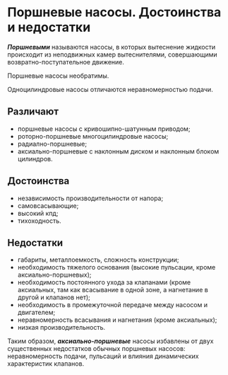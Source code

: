# Поршневые насосы. Достоинства и недостатки

***Поршневыми*** называются насосы, в которых вытеснение жидкости происходит из неподвижных камер вытеснителями, совершающими возвратно-поступательное движение.

Поршневые насосы необратимы.

Одноцилиндровые насосы отличаются неравномерностью подачи.

## Различают

* поршневые насосы с кривошипно-шатунным приводом;
* роторно-поршневые многоцилиндровые насосы;
* радиално-поршневые;
* аксиально-поршневые с наклонным диском и наклонным блоком цилиндров.

## Достоинства

* независимость производительности от напора;
* самовсасывающие;
* высокий кпд;
* тихоходность.

## Недостатки

* габариты, металлоемкость, сложность конструкции;
* необходимость тяжелого основания (высокие пульсации, кроме аксиально-поршневых);
* необходимость постоянного ухода за клапанами (кроме аксиальных, там как всасывание в одной зоне, а нагнетание в другой и клапанов нет);
* необходимость в промежуточной передаче между насосом и двигателем;
* неравномерность всасывания и нагнетания (кроме аксиальных);
* низкая производительность.

Таким образом, ***аксиально-поршневые*** насосы избавлены от двух существенных недостатков обычных поршневых насосов: неравномерность подачи, пульсаций и влияния динамических характеристик клапанов.

